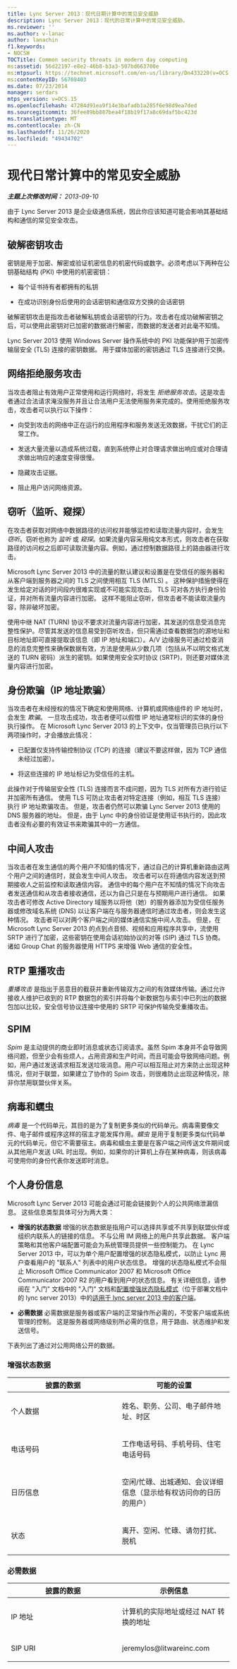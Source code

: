 ```yaml
---
title: Lync Server 2013：现代日期计算中的常见安全威胁
description: Lync Server 2013：现代的日常计算中的常见安全威胁。
ms.reviewer: ''
ms.author: v-lanac
author: lanachin
f1.keywords:
- NOCSH
TOCTitle: Common security threats in modern day computing
ms:assetid: 56d22197-e8e2-46b8-b3a3-507bd663700e
ms:mtpsurl: https://technet.microsoft.com/en-us/library/Dn433220(v=OCS.15)
ms:contentKeyID: 56708403
ms.date: 07/23/2014
manager: serdars
mtps_version: v=OCS.15
ms.openlocfilehash: 47284d91ea9f14e3bafadb1a285f6e98d9ea7ded
ms.sourcegitcommit: 36fee89bb887bea4f18b19f17a8c69daf5bc423d
ms.translationtype: MT
ms.contentlocale: zh-CN
ms.lasthandoff: 11/26/2020
ms.locfileid: "49434702"
---
```

# <a name="common-security-threats-in-modern-day-computing"></a>现代日常计算中的常见安全威胁

<div data-xmlns="http://www.w3.org/1999/xhtml">

<div class="topic" data-xmlns="http://www.w3.org/1999/xhtml" data-msxsl="urn:schemas-microsoft-com:xslt" data-cs="https://msdn.microsoft.com/">

<div data-asp="https://msdn2.microsoft.com/asp">



</div>

<div id="mainSection">

<div id="mainBody">

<span> </span>

_**主题上次修改时间：** 2013-09-10_

由于 Lync Server 2013 是企业级通信系统，因此你应该知道可能会影响其基础结构和通信的常见安全攻击。

<div>

## <a name="compromised-key-attack"></a>破解密钥攻击

密钥是用于加密、解密或验证机密信息的机密代码或数字。必须考虑以下两种在公钥基础结构 (PKI) 中使用的机密密钥：

  - 每个证书持有者都拥有的私钥

  - 在成功识别身份后使用的会话密钥和通信双方交换的会话密钥

破解密钥攻击是指攻击者破解私钥或会话密钥的行为。攻击者在成功破解密钥之后，可以使用此密钥对已加密的数据进行解密，而数据的发送者对此毫不知情。

Lync Server 2013 使用 Windows Server 操作系统中的 PKI 功能保护用于加密传输层安全 (TLS) 连接的密钥数据。 用于媒体加密的密钥通过 TLS 连接进行交换。

</div>

<div>

## <a name="network-denial-of-service-attack"></a>网络拒绝服务攻击

当攻击者阻止有效用户正常使用和运行网络时，将发生 *拒绝服务攻击*。这是攻击者通过合法请求淹没服务并且让合法用户无法使用服务来完成的。使用拒绝服务攻击，攻击者可以执行以下操作：

  - 向受到攻击的网络中正在运行的应用程序和服务发送无效数据，干扰它们的正常工作。

  - 发送大量流量以造成系统过载，直到系统停止对合理请求做出响应或对合理请求做出响应的速度变得很慢。

  - 隐藏攻击证据。

  - 阻止用户访问网络资源。

</div>

<div>

## <a name="eavesdropping-sniffing-snooping"></a>窃听（监听、窥探）

在攻击者获取对网络中数据路径的访问权并能够监控和读取流量内容时，会发生 *窃听*。窃听也称为 *监听* 或 *窥探*。如果流量内容采用纯文本形式，则攻击者在获取路径的访问权之后即可读取流量内容。例如，通过控制数据路径上的路由器进行攻击。

Microsoft Lync Server 2013 中的流量的默认建议和设置是在受信任的服务器和从客户端到服务器之间的 TLS 之间使用相互 TLS (MTLS) 。 这种保护措施使得在发生给定对话的时间段内很难实现或不可能实现攻击。 TLS 可对各方执行身份验证，并对所有流量内容进行加密。 这样不能阻止窃听，但攻击者不能读取流量内容，除非破坏加密。

使用中继 NAT (TURN) 协议不要求对流量内容进行加密，其发送的信息受消息完整性保护。尽管其发送的信息易受到窃听攻击，但只需通过查看数据包的源地址和目标地址即可直接提取该信息（即 IP 地址和端口）。A/V 边缘服务可通过检查消息的消息完整性来确保数据有效，方法是使用从少数几项（包括从不以明文格式发送的 TURN 密码）派生的密钥。如果使用安全实时协议 (SRTP)，则还要对媒体流量内容进行加密。

</div>

<div>

## <a name="identity-spoofing-ip-address-spoofing"></a>身份欺骗（IP 地址欺骗）

当攻击者在未经授权的情况下确定和使用网络、计算机或网络组件的 IP 地址时，会发生 *欺骗*。 一旦攻击成功，攻击者便可以假借 IP 地址通常标识的实体的身份执行操作。 在 Microsoft Lync Server 2013 的上下文中，仅当管理员已执行以下两项操作时，才会播放此情况：

  - 已配置仅支持传输控制协议 (TCP) 的连接（建议不要这样做，因为 TCP 通信未经过加密）。

  - 将这些连接的 IP 地址标记为受信任的主机。

此操作对于传输层安全性 (TLS) 连接而言不成问题，因为 TLS 对所有方进行验证并加密所有通信。 使用 TLS 可防止攻击者对特定连接（例如，相互 TLS 连接）执行 IP 地址欺骗攻击。 但是，攻击者仍然可以欺骗 Lync Server 2013 使用的 DNS 服务器的地址。 但是，由于 Lync 中的身份验证是使用证书执行的，因此攻击者没有必要的有效证书来欺骗其中的一方通信。

</div>

<div>

## <a name="man-in-the-middle-attack"></a>中间人攻击

当攻击者在发生通信的两个用户不知情的情况下，通过自己的计算机重新路由这两个用户之间的通信时，就会发生中间人攻击。 攻击者可以在将通信内容发送到预期接收人之前监控和读取通信内容。 通信中的每个用户在不知情的情况下向攻击者发送通信和从攻击者接收通信，还以为自己只是在与预期用户进行通信。 如果攻击者可修改 Active Directory 域服务以将他（她）的服务器添加为受信任服务器或修改域名系统 (DNS) 以让客户端在与服务器通信时通过攻击者，则会发生这种情况。 攻击者可以对两个客户端之间的媒体通信实施中间人攻击。 但是，在 Microsoft Lync Server 2013 的点到点音频、视频和应用程序共享中，流使用 SRTP 进行了加密，这些密钥在使用会话初始协议的对等 (SIP) 通过 TLS 协商。 诸如 Group Chat 的服务器使用 HTTPS 来增强 Web 通信的安全性。

</div>

<div>

## <a name="rtp-replay-attack"></a>RTP 重播攻击

*重播攻击* 是指出于恶意目的截获并重新传输双方之间的有效媒体传输。通过允许接收人维护已收到的 RTP 数据包的索引并将每个新数据包与索引中已列出的数据包加以比较，安全信号协议连接中使用的 SRTP 可保护传输免受重播攻击。

</div>

<div>

## <a name="spim"></a>SPIM

*Spim* 是主动提供的商业即时消息或状态订阅请求。虽然 Spim 本身并不会导致网络问题，但至少会有些烦人，占用资源和生产时间，而且可能会导致网络问题。例如，用户通过发送请求相互发送垃圾消息。用户可以相互阻止对方来防止出现这种情况，但对于联盟，如果建立了协作的 Spim 攻击，则很难防止出现这种情况，除非你禁用联盟伙伴关系。

</div>

<div>

## <a name="viruses-and-worms"></a>病毒和蠕虫

*病毒* 是一个代码单元，其目的是为了复制更多类似的代码单元。病毒需要像文件、电子邮件或程序这样的宿主才能发挥作用。*蠕虫* 是用于复制更多类似代码单元的代码单元，但它不需要宿主。病毒和蠕虫主要是在客户端之间传送文件期间或从其他用户发送 URL 时出现。例如，如果你的计算机上存在某种病毒，则该病毒可使用你的身份代表你发送即时消息。

</div>

<div>

## <a name="personally-identifiable-information"></a>个人身份信息

Microsoft Lync Server 2013 可能会通过可能会链接到个人的公共网络泄漏信息。 这些信息类型具体可分为两大类：

  - **增强的状态数据** 增强的状态数据是指用户可以选择共享或不共享到联盟伙伴或组织内联系人的链接的信息。 不与公用 IM 网络上的用户共享此数据。 客户端策略和其他客户端配置可能会为系统管理员提供一些控制能力。 在 Lync Server 2013 中，可以为单个用户配置增强的状态隐私模式，以防止 Lync 用户查看用户的 "联系人" 列表中的用户状态信息。 增强的状态隐私模式不会阻止 Microsoft Office Communicator 2007 和 Microsoft Office Communicator 2007 R2 的用户看到用户的状态信息。 有关详细信息，请参阅在 "入门" 文档中的 "入门" 文档和[配置增强状态隐私模式](lync-server-2013-configuring-enhanced-presence-privacy-mode.md)（位于部署文档中的 lync server 2013）中的[适用于 lync server 2013 中的客户端](lync-server-2013-what-s-new-for-clients.md)。

  - **必需数据** 必需数据是服务器或客户端的正常操作所必需的，不受客户端或系统管理的控制。 这是服务器或网络级别所必需的信息，用于路由、状态维护和发送信号。

下表列出了通过对公用网络公开的数据。

### <a name="enhanced-presence-data"></a>增强状态数据

<table>
<colgroup>
<col style="width: 50%" />
<col style="width: 50%" />
</colgroup>
<thead>
<tr class="header">
<th>披露的数据</th>
<th>可能的设置</th>
</tr>
</thead>
<tbody>
<tr class="odd">
<td><p>个人数据</p></td>
<td><p>姓名、职务、公司、电子邮件地址、时区</p></td>
</tr>
<tr class="even">
<td><p>电话号码</p></td>
<td><p>工作电话号码、手机号码、住宅电话号码</p></td>
</tr>
<tr class="odd">
<td><p>日历信息</p></td>
<td><p>空闲/忙碌、出城通知、会议详细信息（显示给有权访问你的日历的用户）</p></td>
</tr>
<tr class="even">
<td><p>状态</p></td>
<td><p>离开、空闲、忙碌、请勿打扰、脱机</p></td>
</tr>
</tbody>
</table>


### <a name="mandatory-data"></a>必需数据

<table>
<colgroup>
<col style="width: 50%" />
<col style="width: 50%" />
</colgroup>
<thead>
<tr class="header">
<th>披露的数据</th>
<th>示例信息</th>
</tr>
</thead>
<tbody>
<tr class="odd">
<td><p>IP 地址</p></td>
<td><p>计算机的实际地址或经过 NAT 转换的地址</p></td>
</tr>
<tr class="even">
<td><p>SIP URI</p></td>
<td><p>jeremylos@litwareinc.com</p></td>
</tr>
</tbody>
</table>


</div>

</div>

<span> </span>

</div>

</div>

</div>

